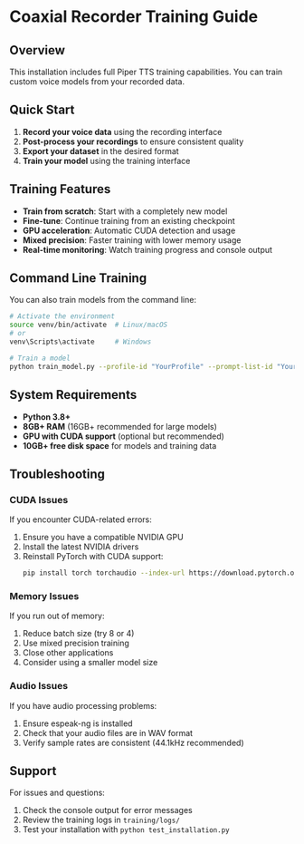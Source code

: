 # Coaxial Recorder Training Guide

## Overview
This installation includes full Piper TTS training capabilities. You can train custom voice models from your recorded data.

## Quick Start

1. **Record your voice data** using the recording interface
2. **Post-process your recordings** to ensure consistent quality
3. **Export your dataset** in the desired format
4. **Train your model** using the training interface

## Training Features

- **Train from scratch**: Start with a completely new model
- **Fine-tune**: Continue training from an existing checkpoint
- **GPU acceleration**: Automatic CUDA detection and usage
- **Mixed precision**: Faster training with lower memory usage
- **Real-time monitoring**: Watch training progress and console output

## Command Line Training

You can also train models from the command line:

```bash
# Activate the environment
source venv/bin/activate  # Linux/macOS
# or
venv\Scripts\activate     # Windows

# Train a model
python train_model.py --profile-id "YourProfile" --prompt-list-id "YourPromptList" --epochs 100
```

## System Requirements

- **Python 3.8+**
- **8GB+ RAM** (16GB+ recommended for large models)
- **GPU with CUDA support** (optional but recommended)
- **10GB+ free disk space** for models and training data

## Troubleshooting

### CUDA Issues
If you encounter CUDA-related errors:
1. Ensure you have a compatible NVIDIA GPU
2. Install the latest NVIDIA drivers
3. Reinstall PyTorch with CUDA support:
   ```bash
   pip install torch torchaudio --index-url https://download.pytorch.org/whl/cu118
   ```

### Memory Issues
If you run out of memory:
1. Reduce batch size (try 8 or 4)
2. Use mixed precision training
3. Close other applications
4. Consider using a smaller model size

### Audio Issues
If you have audio processing problems:
1. Ensure espeak-ng is installed
2. Check that your audio files are in WAV format
3. Verify sample rates are consistent (44.1kHz recommended)

## Support

For issues and questions:
1. Check the console output for error messages
2. Review the training logs in `training/logs/`
3. Test your installation with `python test_installation.py`
